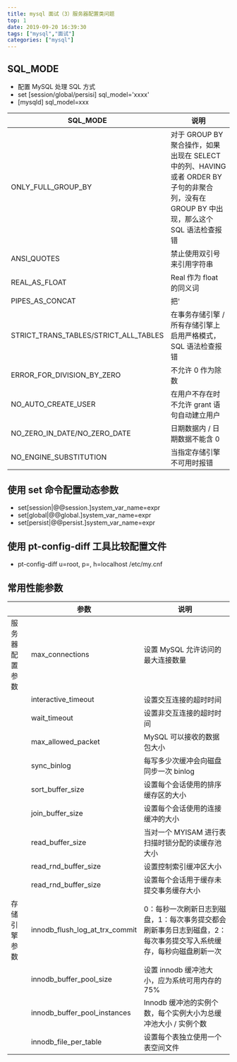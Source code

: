 ```yaml
---
title: mysql 面试（3）服务器配置类问题
top: 1
date: 2019-09-20 16:39:30
tags: ["mysql","面试"]
categories: ["mysql"]
---
```


## SQL_MODE

* 配置 MySQL 处理 SQL 方式
* set [session/global/persisi] sql_model='xxxx'
* [mysqld] sql_model=xxx

| SQL_MODE                              | 说明                                                                                                                                     |
| ------------------------------------- | ---------------------------------------------------------------------------------------------------------------------------------------- |
| ONLY_FULL_GROUP_BY                    | 对于 GROUP BY 聚合操作，如果出现在 SELECT 中的列、HAVING 或者 ORDER BY 子句的非聚合列，没有在 GROUP BY 中出现，那么这个 SQL 语法检查报错 |
| ANSI_QUOTES                           | 禁止使用双引号来引用字符串                                                                                                               |
| REAL_AS_FLOAT                         | Real 作为 float 的同义词                                                                                                                 |
| PIPES_AS_CONCAT                       | 把'                                                                                                                                      |  | '视为字符串的连接操作符而不是或运算符 |
| STRICT_TRANS_TABLES/STRICT_ALL_TABLES | 在事务存储引擎 / 所有存储引擎上启用严格模式，SQL 语法检查报错                                                                            |
| ERROR_FOR_DIVISION_BY_ZERO            | 不允许 0 作为除数                                                                                                                        |
| NO_AUTO_CREATE_USER                   | 在用户不存在时不允许 grant 语句自动建立用户                                                                                              |
| NO_ZERO_IN_DATE/NO_ZERO_DATE          | 日期数据内 / 日期数据不能含 0                                                                                                            |
| NO_ENGINE_SUBSTITUTION                | 当指定存储引擎不可用时报错                                                                                                               |

## 使用 set 命令配置动态参数

* set[session|@@session.]system_var_name=expr
* set[global|@@global.]system_var_name=expr
* set[persist|@@persist.]system_var_name=expr

## 使用 pt-config-diff 工具比较配置文件

* pt-config-diff u=root, p=, h=localhost /etc/my.cnf

## 常用性能参数

|                | 参数                           | 说明                                                                                                              |
| -------------- | ------------------------------ | ----------------------------------------------------------------------------------------------------------------- |
| 服务器配置参数 | max_connections                | 设置 MySQL 允许访问的最大连接数量                                                                                 |
|                | interactive_timeout            | 设置交互连接的超时时间                                                                                            |
|                | wait_timeout                   | 设置非交互连接的超时时间                                                                                          |
|                | max_allowed_packet             | MySQL 可以接收的数据包大小                                                                                        |
|                | sync_binlog                    | 每写多少次缓冲会向磁盘同步一次 binlog                                                                             |
|                | sort_buffer_size               | 设置每个会话使用的排序缓存区的大小                                                                                |
|                | join_buffer_size               | 设置每个会话使用的连接缓冲的大小                                                                                  |
|                | read_buffer_size               | 当对一个 MYISAM 进行表扫描时锁分配的读缓存池大小                                                                  |
|                | read_rnd_buffer_size           | 设置控制索引缓冲区大小                                                                                            |
|                | read_rnd_buffer_size           | 设置每个会话用于缓存未提交事务缓存大小                                                                            |
| 存储引擎参数   | innodb_flush_log_at_trx_commit | 0：每秒一次刷新日志到磁盘，1：每次事务提交都会刷新事务日志到磁盘，2：每次事务提交写入系统缓存，每秒向磁盘刷新一次 |
|                | innodb_buffer_pool_size        | 设置 innodb 缓冲池大小，应为系统可用内存的 75%                                                                    |
|                | innodb_buffer_pool_instances   | Innodb 缓冲池的实例个数，每个实例大小为总缓冲池大小 / 实例个数                                                    |
|                | innodb_file_per_table          | 设置每个表独立使用一个表空间文件                                                                                  |

